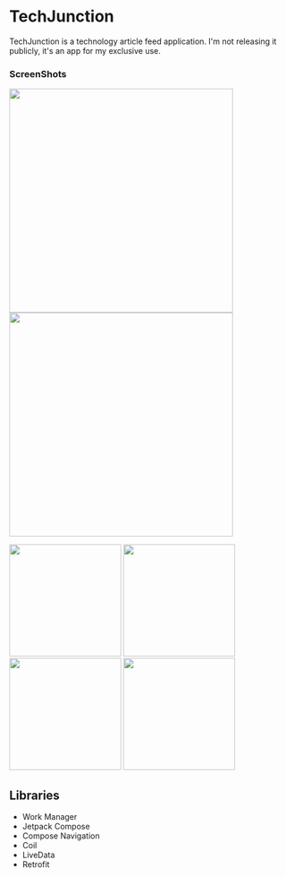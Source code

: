 # TechJunction

TechJunction is a technology article feed application.
I'm not releasing it publicly, it's an app for my exclusive use.

### ScreenShots

<p>
  <img src="https://github.com/eotw95/TechJunction/assets/98305024/f1666deb-55d8-4433-9fe5-13532aa9bd94" alt="" width="400px">
  <img src="https://github.com/eotw95/TechJunction/assets/98305024/95fff3f7-b253-44b6-a31e-bc1ec3b03dcd" alt="" width="400px">
</p>

<p>
  <img src="https://github.com/eotw95/TechJunction/assets/98305024/2163a496-0e4a-43e1-a102-f8c89a64c3cb" alt="" width="200px">
  <img src="https://github.com/eotw95/TechJunction/assets/98305024/f51e8807-fd15-4d2d-9fe5-a91f004c128b" alt="" width="200px">
  <img src="https://github.com/eotw95/TechJunction/assets/98305024/b5cd4a74-4838-4d26-a0a1-5350a37e7294" alt="" width="200px">
  <img src="https://github.com/eotw95/TechJunction/assets/98305024/66e59de4-5aa9-43b5-a43a-22a080794cbb" alt="" width="200px">
</p>

## Libraries

* Work Manager
* Jetpack Compose
* Compose Navigation
* Coil
* LiveData
* Retrofit
